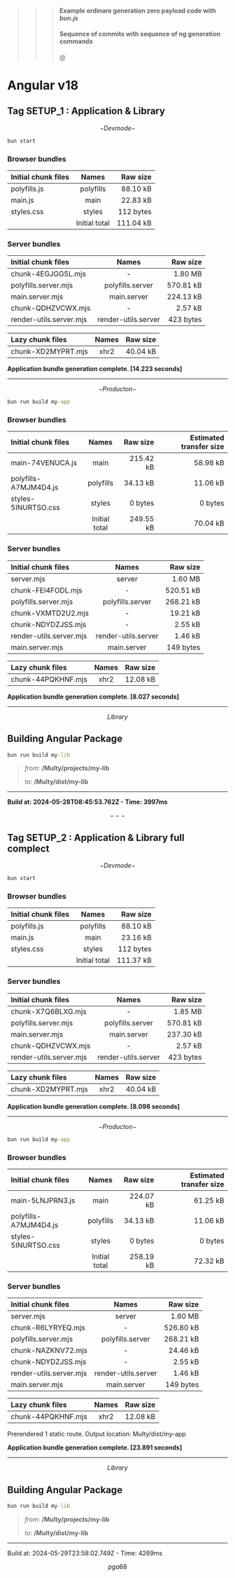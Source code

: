 >>> #### Example ordinare generation zero payload code with **_bun.js_**
>>> #### Sequence of commits with sequence of ng generation commands
>>> @


# Angular v18   

## Tag SETUP_1 : Application & Library

$$-Devmode-$$

```cmd
bun start
```

### Browser bundles

|Initial chunk files     | Names               |  Raw size |
|:-----------------------|:-------------------:|----------:|
|polyfills.js            | polyfills           |  88.10 kB | 
|main.js                 | main                |  22.83 kB | 
|styles.css              | styles              | 112 bytes | 
|                        | Initial total       | 111.04 kB |


### Server bundles

|Initial chunk files     | Names               |  Raw size |
|:-----------------------|:-------------------:|----------:|
|chunk-4EGJGG5L.mjs      | -                   |   1.80 MB | 
|polyfills.server.mjs    | polyfills.server    | 570.81 kB | 
|main.server.mjs         | main.server         | 224.13 kB | 
|chunk-QDHZVCWX.mjs      | -                   |   2.57 kB | 
|render-utils.server.mjs | render-utils.server | 423 bytes | 


|Lazy chunk files        | Names               |  Raw size |
|:-----------------------|:-------------------:|----------:|
|chunk-XD2MYPRT.mjs      | xhr2                |  40.04 kB | 


**Application bundle generation complete. [14.223 seconds]**

___

$$ -Producton- $$

```cmd
bun run build my-app
```

### Browser bundles

|Initial chunk files     | Names               |  Raw size | Estimated transfer size |
|:-----------------------|:-------------------:|----------:|------------------------:|
|main-74VENUCA.js        | main                | 215.42 kB |                58.98 kB |
|polyfills-A7MJM4D4.js   | polyfills           |  34.13 kB |                11.06 kB |
|styles-5INURTSO.css     | styles              |   0 bytes |                 0 bytes |
|                        | Initial total       | 249.55 kB |                70.04 kB |


### Server bundles

|Initial chunk files     | Names               |  Raw size |
|:-----------------------|:-------------------:|----------:|
|server.mjs              | server              |   1.60 MB |                        
|chunk-FEI4FODL.mjs      | -                   | 520.51 kB |                        
|polyfills.server.mjs    | polyfills.server    | 268.21 kB |                        
|chunk-VXMTD2U2.mjs      | -                   |  19.21 kB |                        
|chunk-NDYDZJSS.mjs      | -                   |   2.55 kB |                        
|render-utils.server.mjs | render-utils.server |   1.46 kB |                        
|main.server.mjs         | main.server         | 149 bytes |                        


|Lazy chunk files        | Names               |  Raw size |
|:-----------------------|:-------------------:|----------:|
|chunk-44PQKHNF.mjs      | xhr2                |  12.08 kB |                        


**Application bundle generation complete. [8.027 seconds]**

---

$$Library$$

## Building Angular Package

```cmd
bun run build my-lib
```

> _from:_ **/Multy/projects/my-lib**
>
> _to:_   **/Multy/dist/my-lib**
---

**Build at: 2024-05-28T08:45:53.762Z - Time: 3997ms**

$$ --- $$

## Tag SETUP_2 : Application & Library full complect

$$-Devmode-$$

```cmd
bun start
```

### Browser bundles  

Initial chunk files     | Names               |  Raw size
|:-----------------------|:-------------------:|----------:|
polyfills.js            | polyfills           |  88.10 kB | 
main.js                 | main                |  23.16 kB | 
styles.css              | styles              | 112 bytes | 
|                        | Initial total       | 111.37 kB


### Server bundles 

Initial chunk files     | Names               |  Raw size
|:-----------------------|:-------------------:|----------:|
chunk-X7Q6BLXG.mjs      | -                   |   1.85 MB | 
polyfills.server.mjs    | polyfills.server    | 570.81 kB | 
main.server.mjs         | main.server         | 237.30 kB | 
chunk-QDHZVCWX.mjs      | -                   |   2.57 kB | 
render-utils.server.mjs | render-utils.server | 423 bytes | 

Lazy chunk files        | Names               |  Raw size
|:-----------------------|:-------------------:|----------:|
chunk-XD2MYPRT.mjs      | xhr2                |  40.04 kB | 

**Application bundle generation complete. [8.098 seconds]**


---

$$ -Producton- $$

```cmd
bun run build my-app
```

### Browser bundles        

Initial chunk files     | Names               |  Raw size | Estimated transfer size
|:-----------------------|:-------------------:|----------:|------------------------:|
main-5LNJPRN3.js        | main                | 224.07 kB |                61.25 kB
polyfills-A7MJM4D4.js   | polyfills           |  34.13 kB |                11.06 kB
styles-5INURTSO.css     | styles              |   0 bytes |                 0 bytes
|        | Initial total       | 258.19 kB |                72.32 kB


### Server bundles  

Initial chunk files     | Names               |  Raw size
|:-----------------------|:-------------------:|----------:|
server.mjs              | server              |   1.60 MB |                        
chunk-R6LYRYEQ.mjs      | -                   | 526.80 kB |                        
polyfills.server.mjs    | polyfills.server    | 268.21 kB |                        
chunk-NAZKNV72.mjs      | -                   |  24.46 kB |                        
chunk-NDYDZJSS.mjs      | -                   |   2.55 kB |                        
render-utils.server.mjs | render-utils.server |   1.46 kB |                        
main.server.mjs         | main.server         | 149 bytes |                        

Lazy chunk files        | Names               |  Raw size
|:-----------------------|:-------------------:|----------:|
chunk-44PQKHNF.mjs      | xhr2                |  12.08 kB |                        

Prerendered 1 static route.
Output location: Multy/dist/my-app

**Application bundle generation complete. [23.891 seconds]**

---

$$Library$$

## Building Angular Package


```cmd
bun run build my-lib
```

> _from:_ **/Multy/projects/my-lib**
>
> _to:_   **/Multy/dist/my-lib**
---

Build at: 2024-05-29T23:58:02.749Z - Time: 4269ms

$$pga68$$
